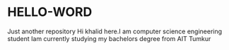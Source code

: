 # HELLO-WORD
Just another repository
Hi khalid here.I am computer science engineering student
Iam currently studying my bachelors degree from AIT Tumkur
